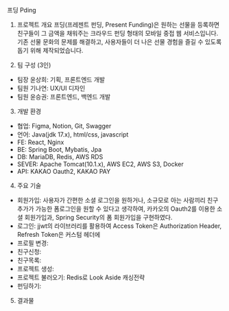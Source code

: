 프딩 Pding

1. 프로젝트 개요 
  프딩(프레젠트 펀딩, Present Funding)은 원하는 선물을 등록하면 친구들이 그 금액을 채워주는 크라우드 펀딩 형태의 모바일 중접 웹 서비스입니다.
  기존 선물 문화의 문제를 해결하고, 사용자들이 더 나은 선물 경험을 즐길 수 있도록 돕기 위해 제작되었습니다.
    
2. 팀 구성 (3인)
  <ul>
    <li>팀장 윤상희: 기획, 프론트엔드 개발</li>
    <li>팀원 기나연: UX/UI 디자인</li>
    <li>팀원 윤승권: 프론트엔드, 백엔드 개발</li>
  </ul> 

 3. 개발 환경
  <ul>
    <li>협업:     Figma, Notion, Git, Swagger</li>
    <li>언어:     Java(jdk 17.x), html/css, javascript</li>
    <li>FE:       React, Nginx</li>
    <li>BE:       Spring Boot, Mybatis, Jpa</li>
    <li>DB:       MariaDB, Redis, AWS RDS</li>
    <li>SEVER:    Apache Tomcat(10.1.x), AWS EC2, AWS S3, Docker</li>
    <li>API:      KAKAO Oauth2, KAKAO PAY</li>
  </ul>

 4. 주요 기술
  <ul>
    <li>회원가입: 사용자가 간편한 소셜 로그인을 원하거나, 소규모로 아는 사람끼리 친구 추가가 가능한 폼로그인을 원할 수 있다고 생각하여, 카카오의 Oauth2를 이용한 소셜 회원가입과, Spring Security의 폼 회원가입을 구현하였다.</li>
    <li>로그인: jjwt의 라이브러리를 활용하여 Access Token은 Authorization Header, Refresh Token은 커스텀 헤더에 </li>
    <li>프로필 변경:</li>
    <li>친구신청:</li>
    <li>친구목록:</li>
    <li>프로젝트 생성:</li>
    <li>프로젝트 불러오기: Redis로 Look Aside 캐싱전략</li>
    <li>펀딩하기:</li>
  </ul>
  
 5. 결과물
